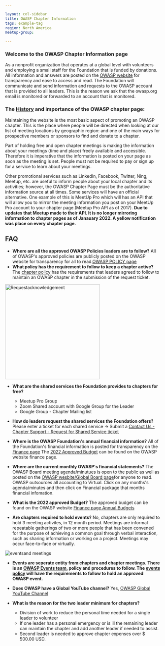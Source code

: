 ```yaml
---

layout: col-sidebar
title: OWASP Chapter Information
tags: example-tag
region: North America
meetup-group:

---
```

### Welcome to the OWASP Chapter Information page
As a nonprofit organization that operates at a global level with volunteers and employing a small staff for the Foundation that is funded by donations. All information and answers are posted on the [OWASP website](https://owasp.org/) for transparency and ease to access and read. The Foundation will communicate and send information and requests to the OWASP account that is provided to all leaders. This is the reason we ask that the owasp.org email is monitored or forwarded to an account that is monitored.  
### The [History](https://wiki.owasp.org/index.php/Chapter_Handbook/Chapter_4:_Chapter_Administration) and importance of the OWASP chapter page: 
Maintaining the website is the most basic aspect of promoting an OWASP chapter. This is the place where people will be directed when looking at our list of meeting locations by geographic region: and one of the main ways for prospective members or sponsors to find and donate to a chapter.

Part of holding free and open chapter meetings is making the information about your meetings (time and place) freely available and accessible. Therefore it is imperative that the information is posted on your page as soon as the meeting is set.  People must not be required to pay or sign up for a service to learn about your meetings. 

Other promotional services such as LinkedIn, Facebook, Twitter, Ning, Meetup, etc. are useful to inform people about your local chapter and its activities; however, the OWASP Chapter Page must be the authoritative information source at all times. Some services will have an official alternative.  One example of this is MeetUp Pro which will has an API that will allow you to mirror the meeting information you post on your MeetUp Pro account to your chapter page.(Meetup Pro API as of 2017).
**Due to updates that Meetup made to their API. It is no longer mirroring information to chapter pages as of Janauary 2022. A yellow notification was place on every chapter page.**

## FAQ

* **Where are all the approved OWASP Policies leaders are to follow?** 
  All of OWASP's approved policies are publicly posted on the OWASP website for transparency for all to read.[OWASP POLICY page](https://owasp.org/www-policy/)
* **What policy has the requirement to follow to keep a chapter active?** The [chapter policy](https://owasp.org/www-policy/) has the requirements that leaders agreed to follow to maintain an OWASP chapter in the submission of the request ticket. 
<img width="307" alt="Requestacknowledgement" src="https://user-images.githubusercontent.com/56416431/187708563-60c1bab8-114c-49cd-b207-9816d9b1d9fa.png"> 

* **What are the shared services the Foundation provides to chapters for free?**
  - Meetup Pro Group
  - Zoom Shared account with Google Group for the Leader
  - Google Group - Chapter Mailing list
 
* **How do leaders request the shared services the Foundation offers?**
  Please enter a ticket for each shared service -> Submit a [Contact Us - Chapter Support - Request for Shared Service ticket](https://owasporg.atlassian.net/servicedesk/customer/portals)
   
* **Where is the OWASP Foundation's annual financial information?** All of the Foundation's financial information is posted for transparency on the [Finance page](https://owasp.org/finance/) The [2022 Approved Budget](https://owasp.org/www-staff/budget/2022) can be found on the OWASP website finance page. 

* **Where are the current monthly OWASP's financial statements?** 
  The OWASP Board meeting agenda/minutues is open to the public as well as posted on the [OWASP wesbite/Global Board page](https://owasp.org/www-board/)for anyone to read. OWASP outsources all accounting to Virtual. Click on any months's agenda/minutes and then click on Financial package that months financial infomation.
  
* **What is the 2022 approved Budget?** 
The approved budget can be found on the OWASP website [Finance page Annual Budgets](https://owasp.org/finance/) 

* **Are chapters required to hold events?** 
  No, chapters are only required to hold 3 meeting activites, in 12 month period. Meetings are informal repeatable gatherings of two or more people that has been convened for the purpose of achieving a common goal through verbal interaction, such as sharing information or working on a project. Meetings may occur face-to-face or virtually.

![eventsand meetings](https://user-images.githubusercontent.com/56416431/187704822-1c8568c0-0ab7-4aae-8c52-f97bbb4985a4.png)
  
* **Events are seperate entity from chapters and chapter meetings. There is an [OWASP Events team](mailto:events@owasp.com), policy and procedures to follow. The [events policy](https://owasp.org/www-policy/) will have the requirements to follow to hold an approved OWASP event.**

* **Does OWASP have a Global YouTube channel?** Yes, [OWASP Global YouTube Channel](https://www.youtube.com/OWASPGlobal)

* **What is the reason for the two leader minimum for chapters?** 
  - Division of work to reduce the personal time needed for a single leader to volunteer
  - If one leader has a personal emergency or is ill the remaining leader can maintain the chapter and add another leader if needed to assist.
  - Second leader is needed to approve chapter expenses over $ 500.00 USD.




